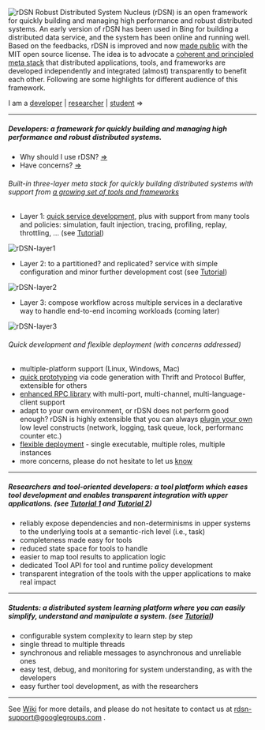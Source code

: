 ![rDSN](https://raw.githubusercontent.com/Microsoft/rDSN/master/resources/rdsn.jpg)
Robust Distributed System Nucleus (rDSN) is an open framework for quickly building and managing high performance and robust distributed systems. An early version of rDSN has been used in Bing for building a distributed data service, and the system has been online and running well. Based on the feedbacks, rDSN is improved and now [made public](http://research.microsoft.com/en-us/projects/rdsn/default.aspx) with the MIT open source license. The idea is to advocate a [coherent and principled meta stack](https://github.com/Microsoft/rDSN/wiki/Design-Rational) that distributed applications, tools, and frameworks are developed independently and integrated (almost) transparently to benefit each other. Following are some highlights for different audience of this framework.

I am a [developer](https://github.com/Microsoft/rDSN#developers-a-framework-for-quickly-building-and-managing-high-performance-and-robust-distributed-systems-see-tutorial)  |   [researcher](https://github.com/Microsoft/rDSN#researchers-and-tool-oriented-developers-a-tool-platform-which-eases-tool-development-and-enables-transparent-integration-with-upper-applications-see-tutorial)  |   [student](https://github.com/Microsoft/rDSN#students-a-distributed-system-learning-platform-where-you-can-easily-simplify-understand-and-manipulate-a-system-see-tutorial) =>

***

##### Developers: a framework for quickly building and managing high performance and robust distributed systems.

* Why should I use rDSN? [=>](https://github.com/Microsoft/rDSN#built-in-three-layer-support-from-a-growing-set-of-tools-and-frameworks)
* Have concerns? [=>](https://github.com/Microsoft/rDSN#quick-development-and-flexible-deployment-with-concerns-addressed)

###### Built-in three-layer meta stack for quickly building distributed systems with support from [a growing set of tools and frameworks](https://github.com/Microsoft/rDSN/wiki/Available-Tools-Policies-and-Frameworks)
 * Layer 1: [quick service development](https://github.com/Microsoft/rDSN#quick-development-and-flexible-deployment-with-concerns-addressed), plus with support from many tools and policies: simulation, fault injection, tracing, profiling, replay, throttling, ...  (see [Tutorial](https://github.com/Microsoft/rDSN/wiki/Tutorial:-Build-A-Single-Node-Counter-Service))
 
 ![rDSN-layer1](https://raw.githubusercontent.com/Microsoft/rDSN/master/resources/rdsn-layer1.jpg)
 * Layer 2: to a partitioned? and replicated? service with simple configuration and minor further development cost
 (see [Tutorial](https://github.com/Microsoft/rDSN/wiki/Tutorial:-Build-A-Scalable-and-Reliable-Counter-Service))

 ![rDSN-layer2](https://raw.githubusercontent.com/Microsoft/rDSN/master/resources/rdsn-layer2.jpg)
 * Layer 3: compose workflow across multiple services in a declarative way to handle end-to-end incoming workloads (coming later)
 
 ![rDSN-layer3](https://raw.githubusercontent.com/Microsoft/rDSN/master/resources/rdsn-layer3.jpg)

###### Quick development and flexible deployment (with concerns addressed)
 * multiple-platform support (Linux, Windows, Mac)
 * [quick prototyping](https://github.com/Microsoft/rDSN/wiki/https://github.com/Microsoft/rDSN/wiki/Tutorial:-Build-A-Single-Node-Counter-Service#step-1-write-the-service-interface-and-run) via code generation with Thrift and Protocol Buffer, extensible for others
 * [enhanced RPC library](https://github.com/Microsoft/rDSN/wiki/Tutorial:-Build-A-Single-Node-Counter-Service#step-14-connect-the-service-with-other-languages-optional) with multi-port, multi-channel, multi-language-client support
 * adapt to your own environment, or rDSN does not perform good enough? rDSN is highly extensible that you can always [plugin your own](https://github.com/Microsoft/rDSN/wiki/Tool-API:-Component-Providers,-Join-Points,-and-State-Extensions#component-providers) low level constructs (network, logging, task queue, lock, performanc counter etc.)
 * [flexible deployment]((https://github.com/Microsoft/rDSN/wiki/Tutorial:-Build-A-Single-Node-Counter-Service#step-3-run-with-the-native-runtime-and-deployment)) - single executable, multiple roles, multiple instances
 * more concerns, please do not hesitate to let us [know](mailto:rdsn-support@googlegroups.com)

***

##### Researchers and tool-oriented developers: a tool platform which eases tool development and enables transparent integration with upper applications. (see [Tutorial 1](https://github.com/Microsoft/rDSN/wiki/Tutorial:-Network-Fault-Injection) and [Tutorial 2](https://github.com/Microsoft/rDSN/wiki/Tutorial:-How-to-Implement-A-Coorperative-Scheduler))

* reliably expose dependencies and non-determinisms in upper systems to the underlying tools at a semantic-rich level (i.e., task)
 * completeness made easy for tools
 * reduced state space for tools to handle
 * easier to map tool results to application logic
* dedicated Tool API for tool and runtime policy development
* transparent integration of the tools with the upper applications to make real impact

***

##### Students: a distributed system learning platform where you can easily simplify, understand and manipulate a system. (see [Tutorial](https://github.com/Microsoft/rDSN/wiki/Tutorial:-Perfect-Failure-Detector))

* configurable system complexity to learn step by step
 * single thread to multiple threads
 * synchronous and reliable messages to asynchronous and unreliable ones
* easy test, debug, and monitoring for system understanding, as with the developers
* easy further tool development, as with the researchers

***

See [Wiki](https://github.com/Microsoft/rDSN/wiki) for more details, and please do not hesitate to contact us at rdsn-support@googlegroups.com .


